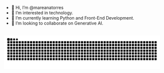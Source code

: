 - 👋 Hi, I’m @mareanatorres
- 👀 I’m interested in technology.
- 🌱 I’m currently learning Python and Front-End Development.
- 💞️ I’m looking to collaborate on Generative AI.

<!---
mareanatorres/mareanatorres is a ✨ special ✨ repository because its `README.md` (this file) appears on your GitHub profile.
You can click the Preview link to take a look at your changes.
--->


<picture>
  <source media="(prefers-color-scheme: dark)" srcset="https://raw.githubusercontent.com/mareanatorres/output/github-contribution-grid-snake-dark.svg">
  <source media="(prefers-color-scheme: light)" srcset="https://raw.githubusercontent.com/mareanatorres/output/github-contribution-grid-snake.svg">
  <img alt="github contribution grid snake animation" src="https://raw.githubusercontent.com/mareanatorres/mareanatorres/output/github-contribution-grid-snake.svg">
</picture>
